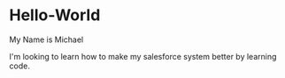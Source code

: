 # Hello-World

My Name is Michael

I'm looking to learn how to make my salesforce system better by learning code.
